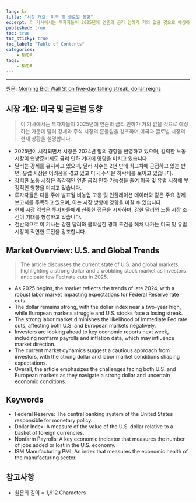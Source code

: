 ```yaml
---
lang: kr
title: "시장 개요: 미국 및 글로벌 동향"
excerpt: 이 기사에서는 투자자들이 2025년에 연준의 금리 인하가 거의 없을 것으로 예상하는 가운데 달러 강세와 주식 시장의 흔들림을 강조하며 미국과 글로벌 시장의 현재 상황을 설명합니다.
published: true
toc: true
toc_sticky: true
toc_label: "Table of Contents"
categories:
    - NVDA
tags:
    - NVDA
---
```


---

  원문: [Morning Bid: Wall St on five-day falling streak, dollar reigns](https://www.investing.com/news/economy-news/morning-bid-wall-st-on-fiveday-falling-streak-dollar-reigns-3795130)

## 시장 개요: 미국 및 글로벌 동향

> 이 기사에서는 투자자들이 2025년에 연준의 금리 인하가 거의 없을 것으로 예상하는 가운데 달러 강세와 주식 시장의 흔들림을 강조하며 미국과 글로벌 시장의 현재 상황을 설명합니다.


- 2025년이 시작되면서 시장은 2024년 말의 경향을 반영하고 있으며, 강력한 노동 시장이 연방준비제도 금리 인하 기대에 영향을 미치고 있습니다.
- 달러는 강세를 유지하고 있으며, 달러 지수는 2년 만에 최고치에 근접하고 있는 반면, 유럽 시장은 어려움을 겪고 있고 미국 주식은 하락세를 보이고 있습니다.
- 강력한 노동 시장은 즉각적인 연준 금리 인하 가능성을 줄여 미국 및 유럽 시장에 부정적인 영향을 미치고 있습니다.
- 투자자들은 다음 주에 발표될 비농업 고용 및 인플레이션 데이터와 같은 주요 경제 보고서를 주목하고 있으며, 이는 시장 방향에 영향을 미칠 수 있습니다.
- 현재 시장 역학은 투자자들에게 신중한 접근을 시사하며, 강한 달러와 노동 시장 조건이 기대를 형성하고 있습니다.
- 전반적으로 이 기사는 강한 달러와 불확실한 경제 조건을 헤쳐 나가는 미국 및 유럽 시장이 직면한 도전을 강조합니다.

## Market Overview: U.S. and Global Trends

> The article discusses the current state of U.S. and global markets, highlighting a strong dollar and a wobbling stock market as investors anticipate few Fed rate cuts in 2025.


- As 2025 begins, the market reflects the trends of late 2024, with a robust labor market impacting expectations for Federal Reserve rate cuts.
- The dollar remains strong, with the dollar index near a two-year high, while European markets struggle and U.S. stocks face a losing streak.
- The strong labor market diminishes the likelihood of immediate Fed rate cuts, affecting both U.S. and European markets negatively.
- Investors are looking ahead to key economic reports next week, including nonfarm payrolls and inflation data, which may influence market direction.
- The current market dynamics suggest a cautious approach from investors, with the strong dollar and labor market conditions shaping expectations.
- Overall, the article emphasizes the challenges facing both U.S. and European markets as they navigate a strong dollar and uncertain economic conditions.

## Keywords

- Federal Reserve: The central banking system of the United States responsible for monetary policy.
- Dollar Index: A measure of the value of the U.S. dollar relative to a basket of foreign currencies.
- Nonfarm Payrolls: A key economic indicator that measures the number of jobs added or lost in the U.S. economy.
- ISM Manufacturing PMI: An index that measures the economic health of the manufacturing sector.

## 참고사항

- 원문의 길이 = 1,912 Characters

